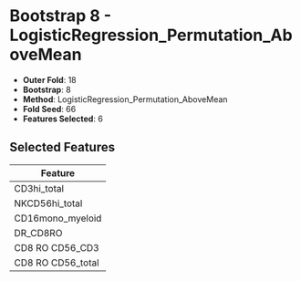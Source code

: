 # Bootstrap 8 - LogisticRegression_Permutation_AboveMean

- **Outer Fold**: 18
- **Bootstrap**: 8
- **Method**: LogisticRegression_Permutation_AboveMean
- **Fold Seed**: 66
- **Features Selected**: 6

## Selected Features

| Feature |
|---------|
| CD3hi_total |
| NKCD56hi_total |
| CD16mono_myeloid |
| DR_CD8RO |
| CD8 RO CD56_CD3 |
| CD8 RO CD56_total |
